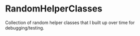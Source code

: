 # RandomHelperClasses
Collection of random helper classes that I built up over time for debugging/testing.

